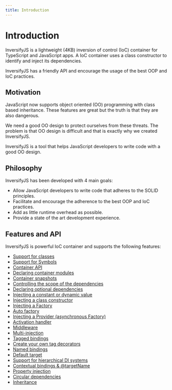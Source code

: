 ```yaml
---
title: Introduction
---
```


# Introduction

InversifyJS is a lightweight (4KB) inversion of control (IoC) container for TypeScript and JavaScript apps. A IoC container uses a class constructor to identify and inject its dependencies.

InversifyJS has a friendly API and encourage the usage of the best OOP and IoC practices.

## Motivation

JavaScript now supports object oriented (OO) programming with class based inheritance. These features are great but the truth is that they are also dangerous.

We need a good OO design to protect ourselves from these threats. The problem is that OO design is difficult and that is exactly why we created InversifyJS.

InversifyJS is a tool that helps JavaScript developers to write code with a good OO design.

## Philosophy

InversifyJS has been developed with 4 main goals:

-   Allow JavaScript developers to write code that adheres to the SOLID principles.
-   Facilitate and encourage the adherence to the best OOP and IoC practices.
-   Add as little runtime overhead as possible.
-   Provide a state of the art development experience.

## Features and API

InversifyJS is powerful IoC container and supports the following features:

-   [Support for classes](../features-and-api)
-   [Support for Symbols](../features-and-api/0_symbols_as_id.html)
-   [Container API](../features-and-api/1_container_api.html)
-   [Declaring container modules](../features-and-api/2_container_modules.html)
-   [Container snapshots](../features-and-api/3_container_snapshots.html)
-   [Controlling the scope of the dependencies](../features-and-api/4_scope.html)
-   [Declaring optional dependencies](../features-and-api/5_optional_dependencies.html)
-   [Injecting a constant or dynamic value](../features-and-api/6_value_injection.html)
-   [Injecting a class constructor](../features-and-api/7_constructor_injection.html)
-   [Injecting a Factory](../features-and-api/8_factory_injection.html)
-   [Auto factory](../features-and-api/9_auto_factory.html)
-   [Injecting a Provider (asynchronous Factory)](../features-and-api/10_provider_injection.html)
-   [Activation handler](../features-and-api/11_activation_handler.html)
-   [Middleware](../features-and-api/14_middleware.html)
-   [Multi-injection](../features-and-api/15_multi_injection.html)
-   [Tagged bindings](../features-and-api/16_tagged_bindings.html)
-   [Create your own tag decorators](../features-and-api/17_custom_tag_decorators.html)
-   [Named bindings](../features-and-api/18_named_bindings.html)
-   [Default target](../features-and-api/19_default_targets.html)
-   [Support for hierarchical DI systems](../features-and-api/20_hierarchical_di.html)
-   [Contextual bindings & @targetName](../features-and-api/21_contextual_bindings.html)
-   [Property injection](../features-and-api/22_property_injection.html)
-   [Circular dependencies](../features-and-api/23_circular_dependencies.html)
-   [Inheritance](../features-and-api/24_inheritance.html)
